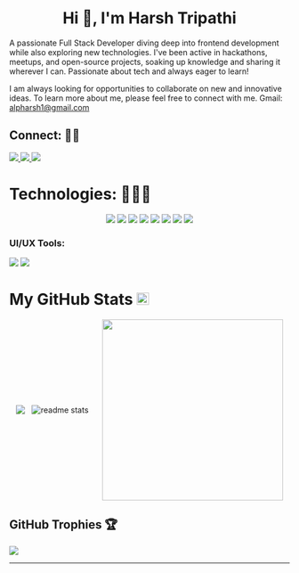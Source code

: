 <h1 align="center">Hi 👋, I'm Harsh Tripathi</h1>

A passionate Full Stack Developer diving deep into frontend development while also exploring new technologies. I've been active in hackathons, meetups, and open-source projects, soaking up knowledge and sharing it wherever I can. Passionate about tech and always eager to learn!

I am always looking for opportunities to collaborate on new and innovative ideas. To learn more about me, please feel free to connect with me. Gmail: alpharsh1@gmail.com

## Connect: 🤝🏻
<p>
  <a href="https://www.linkedin.com/in/alpharsh/" target="_blank">
    <img src="https://img.shields.io/static/v1?label=|&message=LINKED-IN&color=52985b&style=plastic&logo=linkedin&logo-color=white"/>
  </a>
  <a href="https://twitter.com/alpharsh" target="_blank">
    <img src="https://img.shields.io/static/v1?label=|&message=TWITTER&color=316c5e&style=plastic&logo=twitter&logo-color=white"/>
  </a>
  <a href="https://alpharsh.github.io/portfolio/" target="_blank">
    <img src="https://img.shields.io/static/v1?label=|&message=WEBSITE&color=316c5e&style=plastic&logo=react&logo-color=white"/>
  </a>
</p>

# Technologies: 👨🏻‍💻

<p align="center">
    <img src="https://img.shields.io/static/v1?label=|&message=PYTHON&color=52985b&style=plastic&logo=python"/>
    <img src="https://img.shields.io/static/v1?label=|&message=REACT.JS&color=52985b&style=plastic&logo=react"/>
    <img src="https://img.shields.io/static/v1?label=|&message=HTML5&color=316c5e&style=plastic&logo=html5"/>
    <img src="https://img.shields.io/static/v1?label=|&message=CSS3&color=316c5e&style=plastic&logo=css3"/>
    <img src="https://img.shields.io/static/v1?label=|&message=JAVASCRIPT&color=52985b&style=plastic&logo=javascript"/>
    <img src="https://img.shields.io/static/v1?label=|&message=TAILWIND&color=316c5e&style=plastic&logo=tailwindcss"/>
    <img src="https://img.shields.io/static/v1?label=|&message=C%2B%2B&color=52985b&style=plastic&logo=C%2B%2B"/>
    <img src="https://img.shields.io/static/v1?label=|&message=GIT&color=316c5e&style=plastic&logo=git"/>
</p>


### UI/UX Tools:
<img src="https://img.shields.io/static/v1?label=|&message=FIGMA&color=52985b&style=plastic&logo=figma"/> <img src="https://img.shields.io/static/v1?label=|&message=CANVA&color=52985b&style=plastic&logo=canva"/>

<!--Snake animation -->

<!-- <picture>
  <source media="(prefers-color-scheme: dark)" srcset="https://raw.githubusercontent.com/khardikk/khardikk/output/github-contribution-grid-snake.svg dist/github-contribution-grid-snake-dark.svg">
  <source media="(prefers-color-scheme: light)" srcset="https://raw.githubusercontent.com/khardikk/khardikk/output/github-contribution-grid-snake.svg">
  <img alt="github contribution grid snake animation" src="https://raw.githubusercontent.com/khardikk/khardikk/output/github-contribution-grid-snake.svg dist/github-contribution-grid-snake-dark.svg">
</picture> -->

<h1> My GitHub Stats <img src='https://media1.giphy.com/media/du3J3cXyzhj75IOgvA/giphy.gif?cid=ecf05e47x2g034i9pzwtzzsd3xgg2w9nr94t4tflbbgo3008&rid=giphy.gif' width='22px'> </h1>
<div style="display: flex; justify-content: space-evenly; align-items: center; flex-wrap: wrap;">
<img  src="https://streak-stats.demolab.com?user=alpharsh&theme=aura&hide_border=true&card_width=550&border_radius=15"/>
<img  src="https://github-readme-stats.vercel.app/api?username=alpharsh&theme=aura&include_all_commits=true&card_width=550&hide_border=true&rank_icon=github&show_icons=true&border_radius=15" alt="readme stats"/></br>
<img width="325" src="https://github-readme-stats.vercel.app/api/top-langs/?username=alpharsh&hide_progress=false&langs_count=8&theme=aura&hide_border=true&layout=compact&card_width=400&border_radius=15"/>
</div>

## GitHub Trophies 🏆
![](https://github-profile-trophy.vercel.app/?username=alpharsh&theme=radical&hide_border=true&no-frame=false&no-bg=&margin-w=4)

---
<!-- <p align="left"> <img src="https://komarev.com/ghpvc/?username=alpharsh&label=Profile%20views&color=0e75b6&style=flat" alt="alpharsh" /> </p> -->

<!-- Proudly created with GPRM ( https://gprm.itsvg.in ) -->
